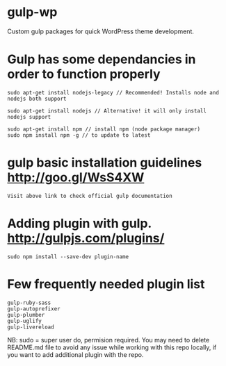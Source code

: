 # gulp-wp

Custom gulp packages for quick WordPress theme development.

# Gulp has some dependancies in order to function properly
    sudo apt-get install nodejs-legacy // Recommended! Installs node and nodejs both support

    sudo apt-get install nodejs // Alternative! it will only install nodejs support

    sudo apt-get install npm // install npm (node package manager)
    sudo npm install npm -g // to update to latest

# gulp basic installation guidelines http://goo.gl/WsS4XW
    Visit above link to check official gulp documentation 

# Adding plugin with gulp. http://gulpjs.com/plugins/
    sudo npm install --save-dev plugin-name

# Few frequently needed plugin list 

    gulp-ruby-sass 
    gulp-autoprefixer
    gulp-plumber
    gulp-uglify
    gulp-livereload


NB: sudo = super user do, permision required. You may need to delete README.md file to avoid any issue while working with this repo locally, if you want to add additional plugin with the repo.